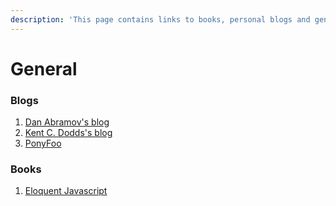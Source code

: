 ```yaml
---
description: 'This page contains links to books, personal blogs and general JS resources.'
---
```


# General

### Blogs

1. [Dan Abramov's blog](https://overreacted.io)
2. [Kent C. Dodds's blog](https://kentcdodds.com/)
3. [PonyFoo](https://ponyfoo.com)

### Books

1. [Eloquent Javascript](https://eloquentjavascript.net)



